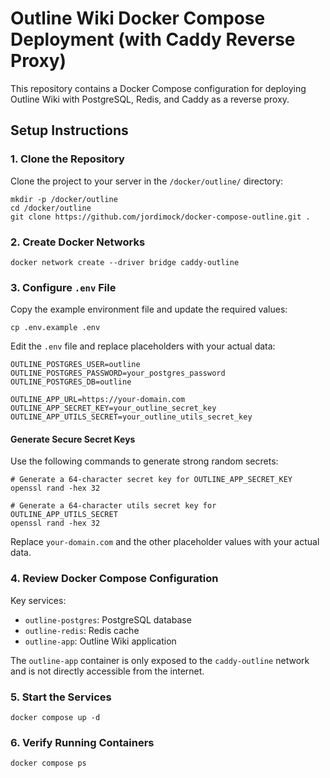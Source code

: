 # Outline Wiki Docker Compose Deployment (with Caddy Reverse Proxy)

This repository contains a Docker Compose configuration for deploying Outline Wiki with PostgreSQL, Redis, and Caddy as a reverse proxy.

## Setup Instructions

### 1. Clone the Repository

Clone the project to your server in the `/docker/outline/` directory:

```
mkdir -p /docker/outline
cd /docker/outline
git clone https://github.com/jordimock/docker-compose-outline.git .
```

### 2. Create Docker Networks

```
docker network create --driver bridge caddy-outline
```

### 3. Configure `.env` File

Copy the example environment file and update the required values:

```
cp .env.example .env
```

Edit the `.env` file and replace placeholders with your actual data:

```
OUTLINE_POSTGRES_USER=outline
OUTLINE_POSTGRES_PASSWORD=your_postgres_password
OUTLINE_POSTGRES_DB=outline

OUTLINE_APP_URL=https://your-domain.com
OUTLINE_APP_SECRET_KEY=your_outline_secret_key
OUTLINE_APP_UTILS_SECRET=your_outline_utils_secret_key
```

#### Generate Secure Secret Keys

Use the following commands to generate strong random secrets:

```
# Generate a 64-character secret key for OUTLINE_APP_SECRET_KEY
openssl rand -hex 32

# Generate a 64-character utils secret key for OUTLINE_APP_UTILS_SECRET
openssl rand -hex 32
```

Replace `your-domain.com` and the other placeholder values with your actual data.

### 4. Review Docker Compose Configuration

Key services:

- `outline-postgres`: PostgreSQL database
- `outline-redis`: Redis cache
- `outline-app`: Outline Wiki application

The `outline-app` container is only exposed to the `caddy-outline` network and is not directly accessible from the internet.

### 5. Start the Services

```
docker compose up -d
```

### 6. Verify Running Containers

```
docker compose ps
```

